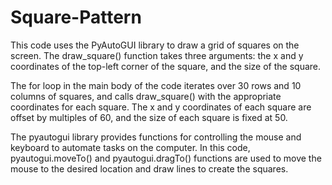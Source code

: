 # Square-Pattern

This code uses the PyAutoGUI library to draw a grid of squares on the screen. The draw_square() function takes three arguments: the x and y coordinates of the top-left corner of the square, and the size of the square.

The for loop in the main body of the code iterates over 30 rows and 10 columns of squares, and calls draw_square() with the appropriate coordinates for each square. The x and y coordinates of each square are offset by multiples of 60, and the size of each square is fixed at 50.

The pyautogui library provides functions for controlling the mouse and keyboard to automate tasks on the computer. In this code, pyautogui.moveTo() and pyautogui.dragTo() functions are used to move the mouse to the desired location and draw lines to create the squares.
